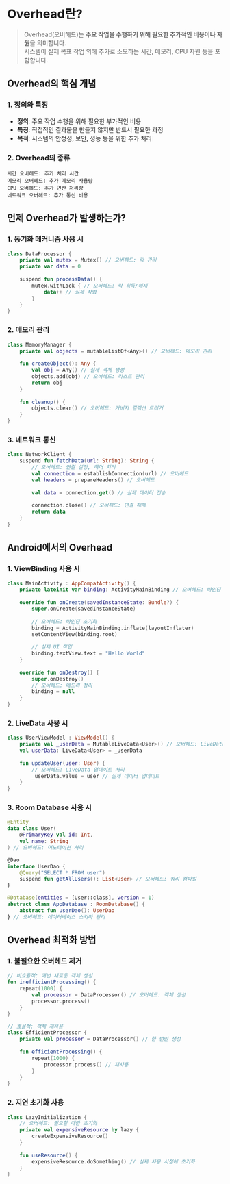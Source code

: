 # Overhead란?
> Overhead(오버헤드)는 **주요 작업을 수행하기 위해 필요한 추가적인 비용이나 자원**을 의미합니다.  
> 시스템이 실제 목표 작업 외에 추가로 소모하는 시간, 메모리, CPU 자원 등을 포함합니다.

## Overhead의 핵심 개념

### 1. 정의와 특징
- **정의**: 주요 작업 수행을 위해 필요한 부가적인 비용
- **특징**: 직접적인 결과물을 만들지 않지만 반드시 필요한 과정
- **목적**: 시스템의 안정성, 보안, 성능 등을 위한 추가 처리

### 2. Overhead의 종류
```
시간 오버헤드: 추가 처리 시간
메모리 오버헤드: 추가 메모리 사용량
CPU 오버헤드: 추가 연산 처리량
네트워크 오버헤드: 추가 통신 비용
```

## 언제 Overhead가 발생하는가?

### 1. 동기화 메커니즘 사용 시
```kotlin
class DataProcessor {
    private val mutex = Mutex() // 오버헤드: 락 관리
    private var data = 0
    
    suspend fun processData() {
        mutex.withLock { // 오버헤드: 락 획득/해제
            data++ // 실제 작업
        }
    }
}
```

### 2. 메모리 관리
```kotlin
class MemoryManager {
    private val objects = mutableListOf<Any>() // 오버헤드: 메모리 관리
    
    fun createObject(): Any {
        val obj = Any() // 실제 객체 생성
        objects.add(obj) // 오버헤드: 리스트 관리
        return obj
    }
    
    fun cleanup() {
        objects.clear() // 오버헤드: 가비지 컬렉션 트리거
    }
}
```

### 3. 네트워크 통신
```kotlin
class NetworkClient {
    suspend fun fetchData(url: String): String {
        // 오버헤드: 연결 설정, 헤더 처리
        val connection = establishConnection(url) // 오버헤드
        val headers = prepareHeaders() // 오버헤드
        
        val data = connection.get() // 실제 데이터 전송
        
        connection.close() // 오버헤드: 연결 해제
        return data
    }
}
```

## Android에서의 Overhead

### 1. ViewBinding 사용 시
```kotlin
class MainActivity : AppCompatActivity() {
    private lateinit var binding: ActivityMainBinding // 오버헤드: 바인딩 객체
    
    override fun onCreate(savedInstanceState: Bundle?) {
        super.onCreate(savedInstanceState)
        
        // 오버헤드: 바인딩 초기화
        binding = ActivityMainBinding.inflate(layoutInflater)
        setContentView(binding.root)
        
        // 실제 UI 작업
        binding.textView.text = "Hello World"
    }
    
    override fun onDestroy() {
        super.onDestroy()
        // 오버헤드: 메모리 정리
        binding = null
    }
}
```

### 2. LiveData 사용 시
```kotlin
class UserViewModel : ViewModel() {
    private val _userData = MutableLiveData<User>() // 오버헤드: LiveData 관리
    val userData: LiveData<User> = _userData
    
    fun updateUser(user: User) {
        // 오버헤드: LiveData 업데이트 처리
        _userData.value = user // 실제 데이터 업데이트
    }
}
```

### 3. Room Database 사용 시
```kotlin
@Entity
data class User(
    @PrimaryKey val id: Int,
    val name: String
) // 오버헤드: 어노테이션 처리

@Dao
interface UserDao {
    @Query("SELECT * FROM user")
    suspend fun getAllUsers(): List<User> // 오버헤드: 쿼리 컴파일
}

@Database(entities = [User::class], version = 1)
abstract class AppDatabase : RoomDatabase() {
    abstract fun userDao(): UserDao
} // 오버헤드: 데이터베이스 스키마 관리
```

## Overhead 최적화 방법

### 1. 불필요한 오버헤드 제거
```kotlin
// 비효율적: 매번 새로운 객체 생성
fun inefficientProcessing() {
    repeat(1000) {
        val processor = DataProcessor() // 오버헤드: 객체 생성
        processor.process()
    }
}

// 효율적: 객체 재사용
class EfficientProcessor {
    private val processor = DataProcessor() // 한 번만 생성
    
    fun efficientProcessing() {
        repeat(1000) {
            processor.process() // 재사용
        }
    }
}
```

### 2. 지연 초기화 사용
```kotlin
class LazyInitialization {
    // 오버헤드: 필요할 때만 초기화
    private val expensiveResource by lazy {
        createExpensiveResource()
    }
    
    fun useResource() {
        expensiveResource.doSomething() // 실제 사용 시점에 초기화
    }
}
```
